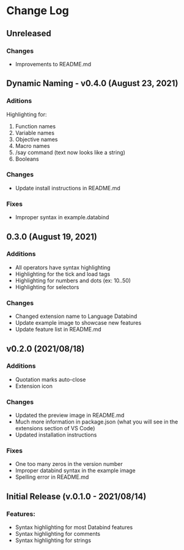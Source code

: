 # Change Log

## Unreleased

### Changes
- Improvements to README.md

## Dynamic Naming - v0.4.0 (August 23, 2021)

### Aditions

Highlighting for:
<ol>
  <li> Function names </li>
  <li> Variable names </li>
  <li>  Objective names </li>
  <li> Macro names </li>
  <li> /say command (text now looks like a string) </li>
  <li> Booleans </li>
</ol>

### Changes
- Update install instructions in README.md

### Fixes
- Improper syntax in example.databind

## 0.3.0 (August 19, 2021)

### Additions
- All operators have syntax highlighting
- Highlighting for the tick and load tags
- Highlighting for numbers and dots (ex: 10..50)
- Highlighting for selectors

### Changes
- Changed extension name to Language Databind
- Update example image to showcase new features
- Update feature list in README.md

## v0.2.0 (2021/08/18)

### Additions
- Quotation marks auto-close
- Extension icon

### Changes
- Updated the preview image in README.md
- Much more information in package.json (what you will see in the extensions section of VS Code)
- Updated installation instructions

### Fixes
- One too many zeros in the version number
- Improper databind syntax in the example image
- Spelling error in README.md

## Initial Release (v.0.1.0 - 2021/08/14)

### Features:
- Syntax highlighting for most Databind features
- Syntax highlighting for comments
- Syntax highlighting for strings
